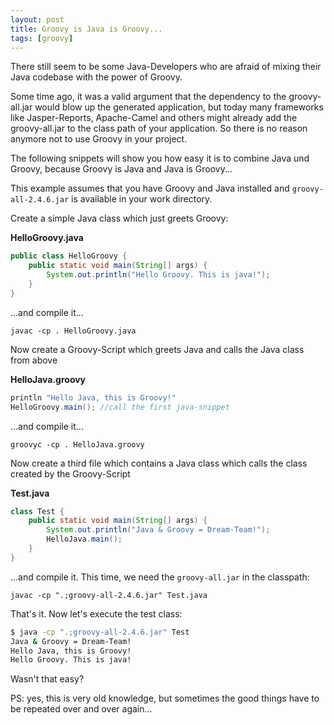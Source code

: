 ```yaml
---
layout: post
title: Groovy is Java is Groovy...
tags: [groovy]
---
```


There still seem to be some Java-Developers who are afraid of
mixing their Java codebase with the power of Groovy.

Some time ago, it was a valid argument that the dependency
to the groovy-all.jar would blow up the generated application,
but today many frameworks like Jasper-Reports, Apache-Camel and others might already add the
groovy-all.jar to the class path of your application. So there is no reason anymore
not to use Groovy in your project. 

The following snippets will show you how easy it is to combine Java und Groovy, because Groovy is Java and Java is Groovy...

This example assumes that you have Groovy and Java installed and `groovy-all-2.4.6.jar` is available in your work directory.

Create a simple Java class which just greets Groovy: 

**HelloGroovy.java**

``` java 
public class HelloGroovy {
	public static void main(String[] args) {
		System.out.println("Hello Groovy. This is java!");
	}
}
```

...and compile it...

`javac -cp . HelloGroovy.java`

Now create a Groovy-Script which greets Java and calls the Java class from above

**HelloJava.groovy**

``` groovy 
println "Hello Java, this is Groovy!"
HelloGroovy.main(); //call the first java-snippet
```

...and compile it...

`groovyc -cp . HelloJava.groovy`

Now create a third file which contains a Java class which calls the class created by the Groovy-Script

**Test.java**

``` java 
class Test {
	public static void main(String[] args) {
		System.out.println("Java & Groovy = Dream-Team!");
		HelloJava.main();
	}
}
```

...and compile it. This time, we need the `groovy-all.jar` in the classpath:

`javac -cp ".;groovy-all-2.4.6.jar" Test.java`

That's it. Now let's execute the test class:

```bash
$ java -cp ".;groovy-all-2.4.6.jar" Test
Java & Groovy = Dream-Team!
Hello Java, this is Groovy!
Hello Groovy. This is java!
```

Wasn't that easy?

PS: yes, this is very old knowledge, but sometimes the good things have to be repeated over and over again...
